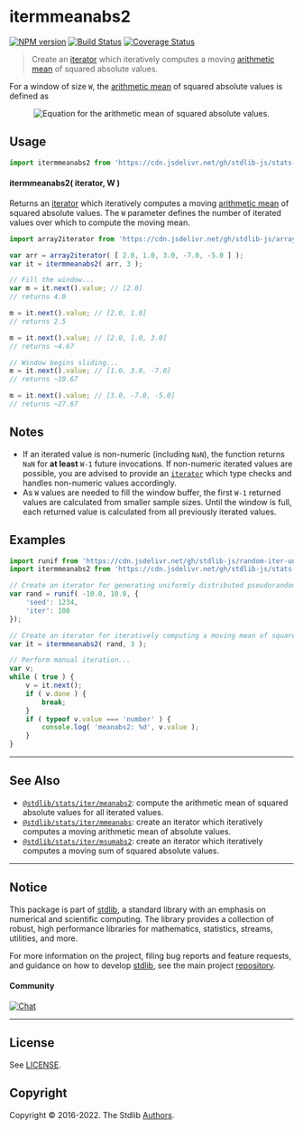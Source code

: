 <!--

@license Apache-2.0

Copyright (c) 2019 The Stdlib Authors.

Licensed under the Apache License, Version 2.0 (the "License");
you may not use this file except in compliance with the License.
You may obtain a copy of the License at

   http://www.apache.org/licenses/LICENSE-2.0

Unless required by applicable law or agreed to in writing, software
distributed under the License is distributed on an "AS IS" BASIS,
WITHOUT WARRANTIES OR CONDITIONS OF ANY KIND, either express or implied.
See the License for the specific language governing permissions and
limitations under the License.

-->

# itermmeanabs2

[![NPM version][npm-image]][npm-url] [![Build Status][test-image]][test-url] [![Coverage Status][coverage-image]][coverage-url] <!-- [![dependencies][dependencies-image]][dependencies-url] -->

> Create an [iterator][mdn-iterator-protocol] which iteratively computes a moving [arithmetic mean][arithmetic-mean] of squared absolute values.

<section class="intro">

For a window of size `W`, the [arithmetic mean][arithmetic-mean] of squared absolute values is defined as

<!-- <equation class="equation" label="eq:arithmetic_mean_squared_absolute_values" align="center" raw="m = \frac{1}{W} \sum_{i=0}^{W-1} x_i^2" alt="Equation for the arithmetic mean of squared absolute values."> -->

<div class="equation" align="center" data-raw-text="m = \frac{1}{W} \sum_{i=0}^{W-1} x_i^2" data-equation="eq:arithmetic_mean_squared_absolute_values">
    <img src="https://cdn.jsdelivr.net/gh/stdlib-js/stdlib@c1d2841d603469ac8c307dfcc77e66e7286fba1b/lib/node_modules/@stdlib/stats/iter/mmeanabs2/docs/img/equation_arithmetic_mean_squared_absolute_values.svg" alt="Equation for the arithmetic mean of squared absolute values.">
    <br>
</div>

<!-- </equation> -->

</section>

<!-- /.intro -->

<!-- Package usage documentation. -->



<section class="usage">

## Usage

```javascript
import itermmeanabs2 from 'https://cdn.jsdelivr.net/gh/stdlib-js/stats-iter-mmeanabs2@deno/mod.js';
```

#### itermmeanabs2( iterator, W )

Returns an [iterator][mdn-iterator-protocol] which iteratively computes a moving [arithmetic mean][arithmetic-mean] of squared absolute values. The `W` parameter defines the number of iterated values over which to compute the moving mean.

```javascript
import array2iterator from 'https://cdn.jsdelivr.net/gh/stdlib-js/array-to-iterator@deno/mod.js';

var arr = array2iterator( [ 2.0, 1.0, 3.0, -7.0, -5.0 ] );
var it = itermmeanabs2( arr, 3 );

// Fill the window...
var m = it.next().value; // [2.0]
// returns 4.0

m = it.next().value; // [2.0, 1.0]
// returns 2.5

m = it.next().value; // [2.0, 1.0, 3.0]
// returns ~4.67

// Window begins sliding...
m = it.next().value; // [1.0, 3.0, -7.0]
// returns ~19.67

m = it.next().value; // [3.0, -7.0, -5.0]
// returns ~27.67
```

</section>

<!-- /.usage -->

<!-- Package usage notes. Make sure to keep an empty line after the `section` element and another before the `/section` close. -->

<section class="notes">

## Notes

-   If an iterated value is non-numeric (including `NaN`), the function returns `NaN` for **at least** `W-1` future invocations. If non-numeric iterated values are possible, you are advised to provide an [`iterator`][mdn-iterator-protocol] which type checks and handles non-numeric values accordingly.
-   As `W` values are needed to fill the window buffer, the first `W-1` returned values are calculated from smaller sample sizes. Until the window is full, each returned value is calculated from all previously iterated values.

</section>

<!-- /.notes -->

<!-- Package usage examples. -->

<section class="examples">

## Examples

<!-- eslint no-undef: "error" -->

```javascript
import runif from 'https://cdn.jsdelivr.net/gh/stdlib-js/random-iter-uniform@deno/mod.js';
import itermmeanabs2 from 'https://cdn.jsdelivr.net/gh/stdlib-js/stats-iter-mmeanabs2@deno/mod.js';

// Create an iterator for generating uniformly distributed pseudorandom numbers:
var rand = runif( -10.0, 10.0, {
    'seed': 1234,
    'iter': 100
});

// Create an iterator for iteratively computing a moving mean of squared absolute values:
var it = itermmeanabs2( rand, 3 );

// Perform manual iteration...
var v;
while ( true ) {
    v = it.next();
    if ( v.done ) {
        break;
    }
    if ( typeof v.value === 'number' ) {
        console.log( 'meanabs2: %d', v.value );
    }
}
```

</section>

<!-- /.examples -->

<!-- Section to include cited references. If references are included, add a horizontal rule *before* the section. Make sure to keep an empty line after the `section` element and another before the `/section` close. -->

<section class="references">

</section>

<!-- /.references -->

<!-- Section for related `stdlib` packages. Do not manually edit this section, as it is automatically populated. -->

<section class="related">

* * *

## See Also

-   <span class="package-name">[`@stdlib/stats/iter/meanabs2`][@stdlib/stats/iter/meanabs2]</span><span class="delimiter">: </span><span class="description">compute the arithmetic mean of squared absolute values for all iterated values.</span>
-   <span class="package-name">[`@stdlib/stats/iter/mmeanabs`][@stdlib/stats/iter/mmeanabs]</span><span class="delimiter">: </span><span class="description">create an iterator which iteratively computes a moving arithmetic mean of absolute values.</span>
-   <span class="package-name">[`@stdlib/stats/iter/msumabs2`][@stdlib/stats/iter/msumabs2]</span><span class="delimiter">: </span><span class="description">create an iterator which iteratively computes a moving sum of squared absolute values.</span>

</section>

<!-- /.related -->

<!-- Section for all links. Make sure to keep an empty line after the `section` element and another before the `/section` close. -->


<section class="main-repo" >

* * *

## Notice

This package is part of [stdlib][stdlib], a standard library with an emphasis on numerical and scientific computing. The library provides a collection of robust, high performance libraries for mathematics, statistics, streams, utilities, and more.

For more information on the project, filing bug reports and feature requests, and guidance on how to develop [stdlib][stdlib], see the main project [repository][stdlib].

#### Community

[![Chat][chat-image]][chat-url]

---

## License

See [LICENSE][stdlib-license].


## Copyright

Copyright &copy; 2016-2022. The Stdlib [Authors][stdlib-authors].

</section>

<!-- /.stdlib -->

<!-- Section for all links. Make sure to keep an empty line after the `section` element and another before the `/section` close. -->

<section class="links">

[npm-image]: http://img.shields.io/npm/v/@stdlib/stats-iter-mmeanabs2.svg
[npm-url]: https://npmjs.org/package/@stdlib/stats-iter-mmeanabs2

[test-image]: https://github.com/stdlib-js/stats-iter-mmeanabs2/actions/workflows/test.yml/badge.svg?branch=main
[test-url]: https://github.com/stdlib-js/stats-iter-mmeanabs2/actions/workflows/test.yml?query=branch:main

[coverage-image]: https://img.shields.io/codecov/c/github/stdlib-js/stats-iter-mmeanabs2/main.svg
[coverage-url]: https://codecov.io/github/stdlib-js/stats-iter-mmeanabs2?branch=main

<!--

[dependencies-image]: https://img.shields.io/david/stdlib-js/stats-iter-mmeanabs2.svg
[dependencies-url]: https://david-dm.org/stdlib-js/stats-iter-mmeanabs2/main

-->

[chat-image]: https://img.shields.io/gitter/room/stdlib-js/stdlib.svg
[chat-url]: https://gitter.im/stdlib-js/stdlib/

[stdlib]: https://github.com/stdlib-js/stdlib

[stdlib-authors]: https://github.com/stdlib-js/stdlib/graphs/contributors

[umd]: https://github.com/umdjs/umd
[es-module]: https://developer.mozilla.org/en-US/docs/Web/JavaScript/Guide/Modules

[deno-url]: https://github.com/stdlib-js/stats-iter-mmeanabs2/tree/deno
[umd-url]: https://github.com/stdlib-js/stats-iter-mmeanabs2/tree/umd
[esm-url]: https://github.com/stdlib-js/stats-iter-mmeanabs2/tree/esm
[branches-url]: https://github.com/stdlib-js/stats-iter-mmeanabs2/blob/main/branches.md

[stdlib-license]: https://raw.githubusercontent.com/stdlib-js/stats-iter-mmeanabs2/main/LICENSE

[arithmetic-mean]: https://en.wikipedia.org/wiki/Arithmetic_mean

[mdn-iterator-protocol]: https://developer.mozilla.org/en-US/docs/Web/JavaScript/Reference/Iteration_protocols#The_iterator_protocol

<!-- <related-links> -->

[@stdlib/stats/iter/meanabs2]: https://github.com/stdlib-js/stats-iter-meanabs2/tree/deno

[@stdlib/stats/iter/mmeanabs]: https://github.com/stdlib-js/stats-iter-mmeanabs/tree/deno

[@stdlib/stats/iter/msumabs2]: https://github.com/stdlib-js/stats-iter-msumabs2/tree/deno

<!-- </related-links> -->

</section>

<!-- /.links -->
